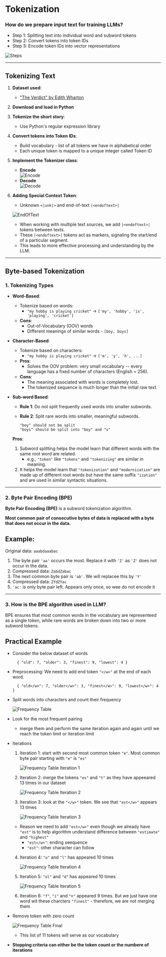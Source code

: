 # Tokenization

### How do we prepare input text for training LLMs?
- Step 1: Splitting text into individual word and subword tokens
- Step 2: Convert tokens into token IDs
- Step 3: Encode token IDs into vector representations

![Steps](img/steps.png)

---

## Tokenizing Text

1. **Dataset used**:
   - ["The Verdict" by Edith Wharton](https://github.com/rasbt/LLMs-from-scratch/blob/main/ch02/01_main-chapter-code/the-verdict.txt)
2. **Download and load in Python**
3. **Tokenize the short story**:
   - Use Python's regular expression library
4. **Convert tokens into Token IDs**:
   - Build vocabulary - list of all tokens we have in alphabetical order
   - Each unique token is mapped to a unique integer called Token ID
5. **Implement the Tokenizer class**:
   - **Encode**  
     ![Encode](img/encode.png)
   - **Decode**  
     ![Decode](img/decode.png)

6. **Adding Special Context Token**:
   - Unknown `<|unk|>` and end-of-text `|<endoftext>|`

   ![EndOfText](img/endoftext.png)
   - When working with multiple text sources, we add `|<endoftext>|` tokens between texts.
   - These `|<endoftext>|` tokens act as markers, signaling the start/end of a particular segment.
   - This leads to more effective processing and understanding by the LLM.

---

## Byte-based Tokenization

### 1. Tokenizing Types

- **Word-Based**:
  - Tokenize based on words:
    - `"my hobby is playing cricket"` → `['my', 'hobby', 'is', 'playing', 'cricket']`
  - **Cons**:
    - Out-of-Vocabulary (OOV) words
    - Different meanings of similar words - `[boy, boys]`

- **Character-Based**:
  - Tokenize based on characters:
    - `"my hobby is playing cricket"` → `['m', 'y', 'h', ...]`
  - **Pros**:
    - Solves the OOV problem: very small vocabulary -- every language has a fixed number of characters (English = 256).
  - **Cons**:
    - The meaning associated with words is completely lost.
    - The tokenized sequence is much longer than the initial raw text.

- **Sub-word Based**:
  - **Rule 1**: Do not split frequently used words into smaller subwords.
  - **Rule 2**: Split rare words into smaller, meaningful subwords.

    ```
    "boy" should not be split
    "boys" should be split into "boy" and "s"
    ```

  **Pros**:
  1. Subword splitting helps the model learn that different words with the same root word are related.
     - e.g., `"token"` like `"tokens"` and `"tokenizing"` are similar in meaning.
  2. It helps the model learn that `"tokenization"` and `"modernization"` are made up of different root words but have the same suffix `"ization"` and are used in similar syntactic situations.

---

### 2. Byte Pair Encoding (BPE)

**Byte Pair Encoding (BPE)** is a subword tokenization algorithm.

**Most common pair of consecutive bytes of data is replaced with a byte that does not occur in the data.**

Example:
-
Original data: `aaabdaaabac`

1. The byte pair `'aa'` occurs the most. Replace it with `'Z'` as `'Z'` does not occur in the data.
2. Compressed data: `ZabdZabac`
3. The next common byte pair is `'ab'`. We will replacee this by `'Y'`
4. Compressed data: `ZYdZYac`
5. `'ac'` is only byte pair left. Appears only once, so wee do not encode it

---

### 3. How is the BPE algorithm used in LLM?

BPE ensures that most common words in the vocabulary are representeed as a single token, while rare words are broken down into two or more subword tokens.

Practical Example
-
- Consider the below dataset of words
    
        { "old": 7, "older": 3, "finest": 9, "lowest": 4 }

- Preprocessing: We need to add end token `"</w>"` at the end of each word.

        { "old</w>": 7, "older</w>": 3, "finest</w>": 9, "lowest</w>": 4 }

- Split words into characters and count their frequency

    ![Frequency Table](img/frequencytable.png)

- Look for the most frequent pairing
    - merge them and perform the same iteration again and again until we reach the token limit or iteration limit

- Iterations

    1. Iteration 1: start with second most common token `"e"`. Most common byte pair starting with `"e"` is `"es"`

        ![Frequency Table Iteration 1](img/frequencytable_i1.png)

    2. Iteration 2: merge the tokens `"es"` and `"t"` as they have appeeared 13 times in our dataset

        ![Frequency Table Iteration 2](img/frequencytable_i2.png)

    3. Iteration 3: look at the `"</w>"` token. We see that `"est</w>"` appears 13 times

        ![Frequency Table Iteration 3](img/frequencytable_i3.png)

    - Reason we need to add `"est</w>"` even though we already have `"est"` is to help algorithm understand difference between `"estimate"` and `"highest"`
        - `"est</w>"`: ending seequence
        - `"est"`: other character can follow

    4. Iteration 4: `"o"` and `"l"` has appeared 10 times

        ![Frequency Table Iteration 4](img/frequencytable_i4.png)

    5. Iteration 5: `"ol"` and `"d"` has appeared 10 times

        ![Frequency Table Iteration 5](img/frequencytable_i5.png)

    6. Iteration 6: `"f"`, `"i"` and `"n"` appeared 9 times. But we just have one word wit these charcters `"finest"` - therefore, we are not merging them

- Remove token with zero count

    ![Frequency Table Final](img/frequencytable_final.png)

    - This list of 11 tokens will serve as our vocabulary

- **Stopping criteria can either be the token count or the numbere of iterations**